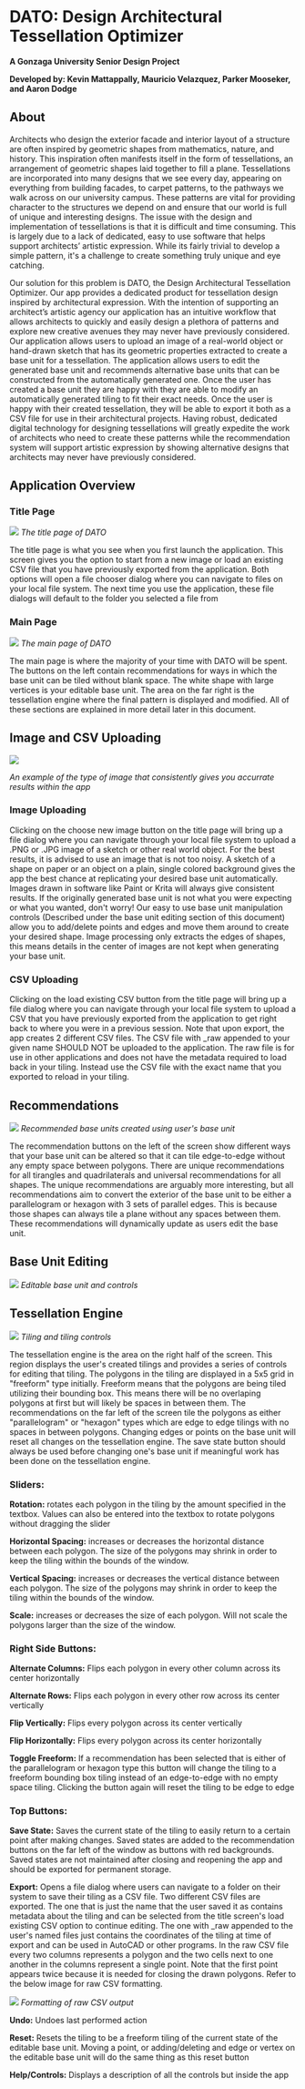 # DATO: Design Architectural Tessellation Optimizer
**A Gonzaga University Senior Design Project**

**Developed by: Kevin Mattappally, Mauricio Velazquez, Parker Mooseker, and Aaron Dodge**

## About
Architects who design the exterior facade and interior layout of a structure are often inspired by geometric shapes from mathematics, nature, and history. This inspiration often manifests itself in the form of tessellations, an arrangement of geometric shapes laid together to fill a plane. Tessellations are incorporated into many designs that we see every day, appearing on everything from building facades, to carpet patterns, to the pathways we walk across on our university campus. These patterns are vital for providing character to the structures we depend on and ensure that our world is full of unique and interesting designs. The issue with the design and implementation of tessellations is that it is difficult and time consuming. This is largely due to a lack of dedicated, easy to use software that helps support architects’ artistic expression. While its fairly trivial to develop a simple pattern, it's a challenge to  create something truly unique and eye catching. 

Our solution for this problem is DATO, the Design Architectural Tessellation Optimizer. Our app provides a dedicated product for tessellation design inspired by architectural expression. With the intention of supporting an architect’s artistic agency our application has an intuitive workflow that allows architects to quickly and easily design a plethora of patterns and explore new creative avenues they may never have previously considered. Our application allows users to upload an image of a real-world object or hand-drawn sketch that has its geometric properties extracted to create a base unit for a tessellation. The application allows users to edit the generated base unit and recommends alternative base units that can be constructed from the automatically generated one. Once the user has created a base unit they are happy with they are able to modify an automatically generated tiling to fit their exact needs.  Once the user is happy with their created tessellation, they will be able to export it both as a CSV file for use in their architectural projects. Having robust, dedicated digital technology for designing tessellations will greatly expedite the work of architects who need to create these patterns while the recommendation system will support artistic expression by showing alternative designs that architects may never have previously considered. 

## Application Overview

### Title Page
![](README_Images/Title_Page.PNG)
*The title page of DATO*

The title page is what you see when you first launch the application. This screen gives you the option to start from a new image or load an existing CSV file that you have previously exported from the application. Both options will open a file chooser dialog where you can navigate to files on your local file system. The next time you use the application, these file dialogs will default to the folder you selected a file from

### Main Page
![](README_Images/Main_Page.PNG)
*The main page of DATO*

The main page is where the majority of your time with DATO will be spent. The buttons on the left contain recommendations for ways in which the base unit can be tiled without blank space. The white shape with large vertices is your editable base unit. The area on the far right is the tessellation engine where the final pattern is displayed and modified. All of these sections are explained in more detail later in this document.

## Image and CSV Uploading
![](Image_Processing/Images/concave_quad.JPG)

*An example of the type of image that consistently gives you accurrate results within the app*

### Image Uploading
Clicking on the choose new image button on the title page will bring up a file dialog where you can navigate through your local file system to upload a .PNG or .JPG image of a sketch or other real world object. For the best results, it is advised to use an image that is not too noisy. A sketch of a shape on paper or an object on a plain, single colored background gives the app the best chance at replicating your desired base unit automatically. Images drawn in software like Paint or Krita will always give consistent results. If the originally generated base unit is not what you were expecting or what you wanted, don't worry! Our easy to use base unit manipulation controls (Described under the base unit editing section of this document) allow you to add/delete points and edges and move them around to create your desired shape. Image processing only extracts the edges of shapes, this means details in the center of images are not kept when generating your base unit.

### CSV Uploading
Clicking on the load existing CSV button from the title page will bring up a file dialog where you can navigate through your local file system to upload a CSV that you have previously exported from the application to get right back to where you were in a previous session. Note that upon export, the app creates 2 different CSV files. The CSV file with \_raw appended to your given name SHOULD NOT be uploaded to the application. The raw file is for use in other applications and does not have the metadata required to load back in your tiling. Instead use the CSV file with the exact name that you exported to reload in your tiling.

## Recommendations
![](README_Images/Recommendations.png)
*Recommended base units created using user's base unit*

The recommendation buttons on the left of the screen show different ways that your base unit can be altered so that it can tile edge-to-edge without any empty space between polygons. There are unique recommendations for all tirangles and quadrilaterals and universal recommendations for all shapes. The unique recommendations are arguably more interesting, but all recommendations aim to convert the exterior of the base unit to be either a parallelogram or hexagon with 3 sets of parallel edges. This is because those shapes can always tile a plane without any spaces between them. These recommendations will dynamically update as users edit the base unit.

## Base Unit Editing
![](README_Images/Base_Unit.png)
*Editable base unit and controls*

## Tessellation Engine
![](README_Images/Tessellation_Engine.png)
*Tiling and tiling controls*

The tessellation engine is the area on the right half of the screen. This region displays the user's created tilings and provides a series of controls for editing that tiling. The polygons in the tiling are displayed in a 5x5 grid in "freeform" type initially. Freeform means that the polygons are being tiled utilizing their bounding box. This means there will be no overlaping polygons at first but will likely be spaces in between them. The recommendations on the far left of the screen tile the polygons as either "parallelogram" or "hexagon" types which are edge to edge tilings with no spaces in between polygons. Changing edges or points on the base unit will reset all changes on the tessellation engine. The save state button should always be used before changing one's base unit if meaningful work has been done on the tessellation engine.

### Sliders:

**Rotation:** rotates each polygon in the tiling by the amount specified in the textbox. Values can also be entered into the textbox to rotate polygons without dragging the slider

**Horizontal Spacing:** increases or decreases the horizontal distance between each polygon. The size of the polygons may shrink in order to keep the tiling within the bounds of the window.

**Vertical Spacing:** increases or decreases the vertical distance between each polygon. The size of the polygons may shrink in order to keep the tiling within the bounds of the window.

**Scale:** increases or decreases the size of each polygon. Will not scale the polygons larger than the size of the window.

### Right Side Buttons:

**Alternate Columns:** Flips each polygon in every other column across its center horizontally 

**Alternate Rows:** Flips each polygon in every other row across its center vertically

**Flip Vertically:** Flips every polygon across its center vertically 

**Flip Horizontally:** Flips every polygon across its center horizontally

**Toggle Freeform:** If a recommendation has been selected that is either of the parallelogram or hexagon type this button will change the tiling to a freeform bounding box tiling instead of an edge-to-edge with no empty space tiling. Clicking the button again will reset the tiling to be edge to edge

### Top Buttons:

**Save State:** Saves the current state of the tiling to easily return to a certain point after making changes. Saved states are added to the recommendation buttons on the far left of the window as buttons with red backgrounds. Saved states are not maintained after closing and reopening the app and should be exported for permanent storage.

**Export:** Opens a file dialog where users can navigate to a folder on their system to save their tiling as a CSV file. Two different CSV files are exported. The one that is just the name that the user saved it as contains metadata about the tiling and can be selected from the title screen's load existing CSV option to continue editing. The one with \_raw appended to the user's named files just contains the coordinates of the tiling at time of export and can be used in AutoCAD or other programs. In the raw CSV file every two columns represents a polygon and the two cells next to one another in the columns represent a single point. Note that the first point appears twice because it is needed for closing the drawn polygons. Refer to the below image for raw CSV formatting.

![](README_Images/raw_csv.PNG)
*Formatting of raw CSV output*

**Undo:** Undoes last performed action

**Reset:** Resets the tiling to be a freeform tiling of the current state of the editable base unit. Moving a point, or adding/deleting and edge or vertex on the editable base unit will do the same thing as this reset button

**Help/Controls:** Displays a description of all the controls but inside the app

